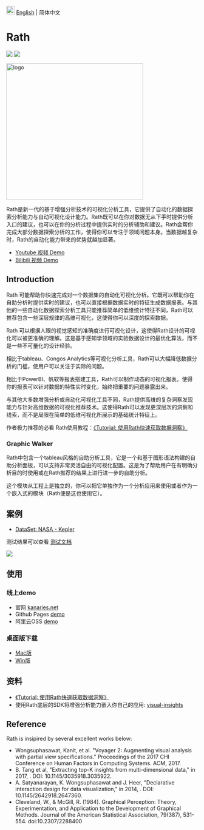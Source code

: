 <img src="https://ch-resources.oss-cn-shanghai.aliyuncs.com/images/lang-icons/icon128px.png" width="22px" /> [English](./README.md) | 简体中文

# Rath

![](https://travis-ci.org/ObservedObserver/visual-insights.svg?branch=master)
![](https://img.shields.io/github/license/ObservedObserver/showme)


<img src="https://ch-rath.oss-ap-northeast-1.aliyuncs.com/assets/kanaries-light-bg.png" alt="logo" width="360px" style="" />

Rath是新一代的基于增强分析技术的可视化分析工具，它提供了自动化的数据探索分析能力与自动可视化设计能力。Rath既可以在你对数据无从下手时提供分析入口的建议，也可以在你的分析过程中提供实时的分析辅助和建议。Rath会帮你完成大部分数据探索分析的工作，使得你可以专注于领域问题本身。当数据越复杂时，Rath的自动化能力带来的优势就越加显著。

+ [Youtube 视频 Demo](https://www.youtube.com/watch?v=o3_PH1Cbql4)
+ [Bilibili 视频 Demo](https://www.bilibili.com/video/av82089992/)

## Introduction

Rath 可能帮助你快速完成对一个数据集的自动化可视化分析。它既可以帮助你在自助分析时提供实时的建议，也可以直接根据数据实时的特征生成数据报表。与其他的一些自动化数据探索分析工具只能推荐简单的低维统计特征不同，Rath可以推荐包含一些深层规律的高维可视化，这使得你可以深度的探索数据。

Rath 可以根据人眼的视觉感知的准确度进行可视化设计，这使得Rath设计的可视化可以被更准确的理解。这是基于感知学领域的实验数据设计的最优化算法，而不是一些不可量化的设计经验。

相比于tableau、Congos Analytics等可视化分析工具，Rath可以大幅降低数据分析的门槛，使用户可以关注于实际的问题。

相比于PowerBI、帆软等报表搭建工具，Rath可以制作动态的可视化报表。使得你的报表可以针对数据的特性实时变化，始终把重要的问题暴露出来。

与其他大多数增强分析或自动化可视化工具不同，Rath提供高维的复杂洞察发现能力与针对高维数据的可视化推荐技术。这使得Rath可以发现更深层次的洞察和线索，而不是局限在简单的低维可视化所展示的基础统计特征上。


作者极力推荐的必看 Rath使用教程：[《Tutorial: 使用Rath快速获取数据洞察》](https://www.yuque.com/docs/share/3f32e044-3530-4ebe-9b01-287bfbdb7ce0?#)

### Graphic Walker
Rath中包含一个tableau风格的自助分析工具，它是一个和基于图形语法构建的自助分析面板，可以支持非常灵活自由的可视化配置。这是为了帮助用户在有明确分析目的时使用或在Rath推荐的结果上进行进一步的自助分析。

这个模块从工程上是独立的，你可以把它单独作为一个分析应用来使用或者作为一个嵌入式的模块（Rath便是这也使用它）。


## 案例

+ [DataSet: NASA - Kepler](https://www.kaggle.com/nasa/kepler-exoplanet-search-results)

测试结果可以查看 [测试文档](https://www.yuque.com/chenhao-sv93h/umv780/mbs440)

![](https://chspace.oss-cn-hongkong.aliyuncs.com/visual-insights/rath-demo.jpg)


## 使用

### 线上demo
+ 官网 [kanaries.net](https://kanaries.net/)
+ Github Pages [demo](https://kanaries.github.io/Rath/)
+ 阿里云OSS [demo](https://ch-rath.oss-ap-northeast-1.aliyuncs.com/)

### 桌面版下载
- [Mac版](https://ch-resources.oss-cn-shanghai.aliyuncs.com/downloads/rath/Kanaries%20Rath-0.1.0.dmg)
- [Win版](https://ch-resources.oss-cn-shanghai.aliyuncs.com/downloads/rath/Kanaries%20Rath-0.1.0-win.zip)



## 资料

+ [《Tutorial: 使用Rath快速获取数据洞察》](https://www.yuque.com/docs/share/3f32e044-3530-4ebe-9b01-287bfbdb7ce0?#)
+ 使用Rath底层的SDK将增强分析能力嵌入你自己的应用: [visual-insights](https://github.com/Kanaries/visual-insights/blob/master/README.md)

## Reference

Rath is insipired by several excellent works below:

+ Wongsuphasawat, Kanit, et al. "Voyager 2: Augmenting visual analysis with partial view specifications." Proceedings of the 2017 CHI Conference on Human Factors in Computing Systems. ACM, 2017.
+ B. Tang et al, "Extracting top-K insights from multi-dimensional data," in 2017, . DOI: 10.1145/3035918.3035922.
+ A. Satyanarayan, K. Wongsuphasawat and J. Heer, "Declarative interaction design for data visualization," in 2014, . DOI: 10.1145/2642918.2647360.
+ Cleveland, W., & McGill, R. (1984). Graphical Perception: Theory, Experimentation, and Application to the Development of Graphical Methods. Journal of the American Statistical Association, 79(387), 531-554. doi:10.2307/2288400

